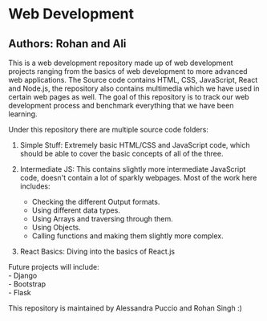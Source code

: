 # Web Development
## Authors: Rohan and Ali

This is a web development repository made up of web development projects ranging from the basics of web development to more advanced web applications. The Source code contains HTML, CSS, JavaScript, React and Node.js, the repository also contains multimedia which we have used in certain web pages as well. The goal of this repository is to track our web development process and benchmark everything that we have been learning.

Under this repository there are multiple source code folders:  

1) Simple Stuff: Extremely basic HTML/CSS and JavaScript code, which should be able to cover the basic concepts of all of the three.  

2) Intermediate JS: This contains slightly more intermediate JavaScript code, doesn't contain a lot of sparkly webpages. Most of the work here includes:      
    - Checking the different Output formats.  
    - Using different data types.  
    - Using Arrays and traversing through them.  
    - Using Objects.  
    - Calling functions and making them slightly more complex.  

3) React Basics: Diving into the basics of React.js  

Future projects will include:  
    - Django  
    - Bootstrap  
    - Flask  

This repository is maintained by Alessandra Puccio and Rohan Singh :)
 

